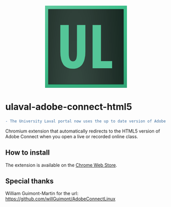 <p align="center">
  <img src="https://github.com/charles-marceau/ulaval-adobe-connect-html5/raw/master/icons/icon-256x256.png"><br>
</p>

# ulaval-adobe-connect-html5
```diff
- The University Laval portal now uses the up to date version of Adobe Connect by default. Therefore, this extension is not needed anymore.
```
Chromium extension that automatically redirects to the HTML5 version of Adobe Connect when you open a live or recorded online class.

## How to install
The extension is available on the [Chrome Web Store](https://chrome.google.com/webstore/detail/ulaval-adobe-connect-html/idnfbhpmefhpjhipmodgoabndangiljd).

## Special thanks
William Guimont-Martin for the url: https://github.com/willGuimont/AdobeConnectLinux
